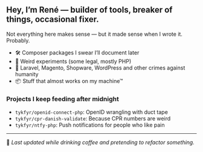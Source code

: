 ## Hey, I’m René — builder of tools, breaker of things, occasional fixer.

Not everything here makes sense — but it made sense when I wrote it. Probably.

- 🛠️ Composer packages I swear I’ll document later  
- 🧪 Weird experiments (some legal, mostly PHP)  
- 🐘 Laravel, Magento, Shopware, WordPress and other crimes against humanity  
- 📦 Stuff that almost works on my machine™

### Projects I keep feeding after midnight

- `tykfyr/openid-connect-php`: OpenID wrangling with duct tape  
- `tykfyr/cpr-danish-validate`: Because CPR numbers are weird  
- `tykfyr/ntfy-php`: Push notifications for people who like pain

---

📝 _Last updated while drinking coffee and pretending to refactor something._

